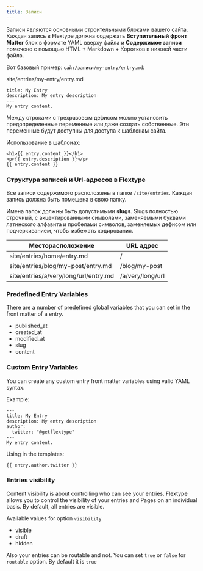 ```yaml
---
title: Записи
---
```


Записи являются основными строительными блоками вашего сайта. Каждая запись в Flextype должна содержать **Вступительный фронт Matter** блок в формате YAML вверху файла и **Содержимое записи** помечено с помощью HTML + Markdown + Коротков в нижней части файла.

Вот базовый пример: `сайт/записи/my-entry/entry.md`:

<div class="file-header"><i class="far fa-file-alt"></i> site/entries/my-entry/entry.md</div>

    title: My Entry
    description: My entry description
    ---
    My entry content.
    

Между строками с трехразовым дефисом можно установить предопределенные переменные или даже создать собственные. Эти переменные будут доступны для доступа к шаблонам сайта.

Использование в шаблонах:

```twig
<h1>{{ entry.content }}</h1>
<p>{{ entry.description }}</p>
{{ entry.content }}
```

### Структура записей и Url-адресов в Flextype

Все записи содержимого расположены в папке `/site/entries`. Каждая запись должна быть помещена в свою папку.

Имена папок должны быть допустимыми **slugs**. Slugs полностью строчный, с акцентированными символами, заменяемыми буквами латинского алфавита и пробелами символов, заменяемых дефисом или подчеркиванием, чтобы избежать кодирования.

| Месторасположение                     | URL адрес        |
| ------------------------------------- | ---------------- |
| site/entries/home/entry.md            | /                |
| site/entries/blog/my-post/entry.md    | /blog/my-post    |
| site/entries/a/very/long/url/entry.md | /a/very/long/url |


### Predefined Entry Variables

There are a number of predefined global variables that you can set in the front matter of a entry.

* published_at
* created_at
* modified_at
* slug
* content

### Custom Entry Variables

You can create any custom entry front matter variables using valid YAML syntax.

Example:

    ---
    title: My Entry
    description: My entry description
    author:
      twitter: "@getflextype"
    ---
    My entry content.
    

Using in the templates:

```twig
{{ entry.author.twitter }}
```

### Entries visibility

Content visibility is about controlling who can see your entries. Flextype allows you to control the visibility of your entries and Pages on an individual basis. By default, all entries are visible.

Available values for option `visibility`

* visible
* draft
* hidden

Also your entries can be routable and not. You can set `true` or `false` for `routable` option. By default it is `true`